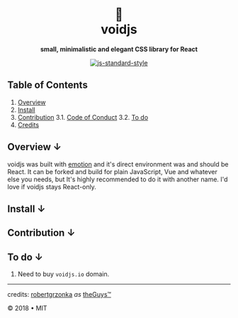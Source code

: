 <div align="center"> 

<h1>💎<br/>
voidjs<br/></h2>

<p>
  
  **small, minimalistic and elegant CSS library for React**
  
</p>

[![js-standard-style](https://cdn.rawgit.com/standard/standard/master/badge.svg)](https://github.com/standard/standard)

</div>

## Table of Contents
1. [Overview][1]
2. [Install][2]
3. [Contribution][3]
3.1. [Code of Conduct][3.1]
3.2. [To do][3.2]
4. [Credits][4]

## Overview ↓

voidjs was built with <a href="https://emotion.sh">emotion</a> and it's direct environment was and should be React. It can be forked and build for plain JavaScript, Vue and whatever else you needs, but It's highly recommended to do it with another name. I'd love if voidjs stays React-only.

## Install ↓

## Contribution ↓

## To do ↓
1. Need to buy `voidjs.io` domain.

---

credits: <a href="https://robertgrzonka.theguys.sh/">robertgrzonka</a> <i>as</i> <a href="https://theguys.sh">theGuys™</a>

© 2018 • MIT

[1]: #overview
[2]: #install
[3]: #contribution
[3.1]: #code-of-conduct
[3.2]: #to-do
[4]: #credits
